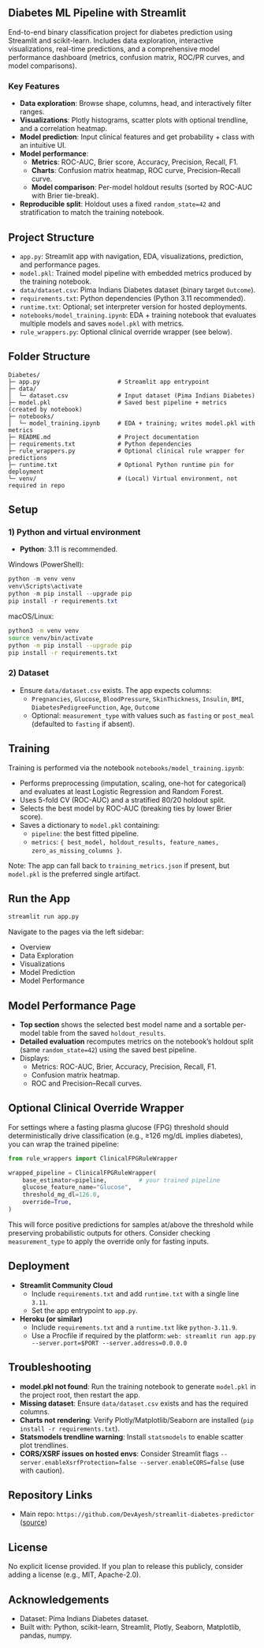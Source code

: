 ## Diabetes ML Pipeline with Streamlit

End-to-end binary classification project for diabetes prediction using Streamlit and scikit-learn. Includes data exploration, interactive visualizations, real-time predictions, and a comprehensive model performance dashboard (metrics, confusion matrix, ROC/PR curves, and model comparisons).

### Key Features
- **Data exploration**: Browse shape, columns, head, and interactively filter ranges.
- **Visualizations**: Plotly histograms, scatter plots with optional trendline, and a correlation heatmap.
- **Model prediction**: Input clinical features and get probability + class with an intuitive UI.
- **Model performance**:
  - **Metrics**: ROC-AUC, Brier score, Accuracy, Precision, Recall, F1.
  - **Charts**: Confusion matrix heatmap, ROC curve, Precision–Recall curve.
  - **Model comparison**: Per-model holdout results (sorted by ROC-AUC with Brier tie-break).
- **Reproducible split**: Holdout uses a fixed `random_state=42` and stratification to match the training notebook.

## Project Structure
- `app.py`: Streamlit app with navigation, EDA, visualizations, prediction, and performance pages.
- `model.pkl`: Trained model pipeline with embedded metrics produced by the training notebook.
- `data/dataset.csv`: Pima Indians Diabetes dataset (binary target `Outcome`).
- `requirements.txt`: Python dependencies (Python 3.11 recommended).
- `runtime.txt`: Optional; set interpreter version for hosted deployments.
- `notebooks/model_training.ipynb`: EDA + training notebook that evaluates multiple models and saves `model.pkl` with metrics.
- `rule_wrappers.py`: Optional clinical override wrapper (see below).

## Folder Structure
```text
Diabetes/
├─ app.py                      # Streamlit app entrypoint
├─ data/
│  └─ dataset.csv              # Input dataset (Pima Indians Diabetes)
├─ model.pkl                   # Saved best pipeline + metrics (created by notebook)
├─ notebooks/
│  └─ model_training.ipynb     # EDA + training; writes model.pkl with metrics
├─ README.md                   # Project documentation
├─ requirements.txt            # Python dependencies
├─ rule_wrappers.py            # Optional clinical rule wrapper for predictions
├─ runtime.txt                 # Optional Python runtime pin for deployment
└─ venv/                       # (Local) Virtual environment, not required in repo
```

## Setup
### 1) Python and virtual environment
- **Python**: 3.11 is recommended.

Windows (PowerShell):
```powershell
python -m venv venv
venv\Scripts\activate
python -m pip install --upgrade pip
pip install -r requirements.txt
```

macOS/Linux:
```bash
python3 -m venv venv
source venv/bin/activate
python -m pip install --upgrade pip
pip install -r requirements.txt
```

### 2) Dataset
- Ensure `data/dataset.csv` exists. The app expects columns:
  - `Pregnancies`, `Glucose`, `BloodPressure`, `SkinThickness`, `Insulin`, `BMI`, `DiabetesPedigreeFunction`, `Age`, `Outcome`
  - Optional: `measurement_type` with values such as `fasting` or `post_meal` (defaulted to `fasting` if absent).

## Training
Training is performed via the notebook `notebooks/model_training.ipynb`:
- Performs preprocessing (imputation, scaling, one-hot for categorical) and evaluates at least Logistic Regression and Random Forest.
- Uses 5-fold CV (ROC-AUC) and a stratified 80/20 holdout split.
- Selects the best model by ROC-AUC (breaking ties by lower Brier score).
- Saves a dictionary to `model.pkl` containing:
  - `pipeline`: the best fitted pipeline.
  - `metrics`: `{ best_model, holdout_results, feature_names, zero_as_missing_columns }`.

Note: The app can fall back to `training_metrics.json` if present, but `model.pkl` is the preferred single artifact.

## Run the App
```bash
streamlit run app.py
```
Navigate to the pages via the left sidebar:
- Overview
- Data Exploration
- Visualizations
- Model Prediction
- Model Performance

## Model Performance Page
- **Top section** shows the selected best model name and a sortable per-model table from the saved `holdout_results`.
- **Detailed evaluation** recomputes metrics on the notebook’s holdout split (same `random_state=42`) using the saved best pipeline.
- Displays:
  - Metrics: ROC-AUC, Brier, Accuracy, Precision, Recall, F1.
  - Confusion matrix heatmap.
  - ROC and Precision–Recall curves.

## Optional Clinical Override Wrapper
For settings where a fasting plasma glucose (FPG) threshold should deterministically drive classification (e.g., ≥126 mg/dL implies diabetes), you can wrap the trained pipeline:

```python
from rule_wrappers import ClinicalFPGRuleWrapper

wrapped_pipeline = ClinicalFPGRuleWrapper(
    base_estimator=pipeline,         # your trained pipeline
    glucose_feature_name="Glucose",
    threshold_mg_dl=126.0,
    override=True,
)
```

This will force positive predictions for samples at/above the threshold while preserving probabilistic outputs for others. Consider checking `measurement_type` to apply the override only for fasting inputs.

## Deployment
- **Streamlit Community Cloud**
  - Include `requirements.txt` and add `runtime.txt` with a single line `3.11`.
  - Set the app entrypoint to `app.py`.
- **Heroku (or similar)**
  - Include `requirements.txt` and a `runtime.txt` like `python-3.11.9`.
  - Use a Procfile if required by the platform: `web: streamlit run app.py --server.port=$PORT --server.address=0.0.0.0`

## Troubleshooting
- **model.pkl not found**: Run the training notebook to generate `model.pkl` in the project root, then restart the app.
- **Missing dataset**: Ensure `data/dataset.csv` exists and has the required columns.
- **Charts not rendering**: Verify Plotly/Matplotlib/Seaborn are installed (`pip install -r requirements.txt`).
- **Statsmodels trendline warning**: Install `statsmodels` to enable scatter plot trendlines.
- **CORS/XSRF issues on hosted envs**: Consider Streamlit flags `--server.enableXsrfProtection=false --server.enableCORS=false` (use with caution).

## Repository Links
- Main repo: `https://github.com/DevAyesh/streamlit-diabetes-predictor` ([source](https://github.com/DevAyesh/streamlit-diabetes-predictor))

## License
No explicit license provided. If you plan to release this publicly, consider adding a license (e.g., MIT, Apache-2.0).

## Acknowledgements
- Dataset: Pima Indians Diabetes dataset.
- Built with: Python, scikit-learn, Streamlit, Plotly, Seaborn, Matplotlib, pandas, numpy.


